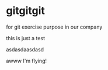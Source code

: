# gitgitgit
for git exercise purpose in our company


this is just a test


asdasdaasdasd


awww I'm flying!
